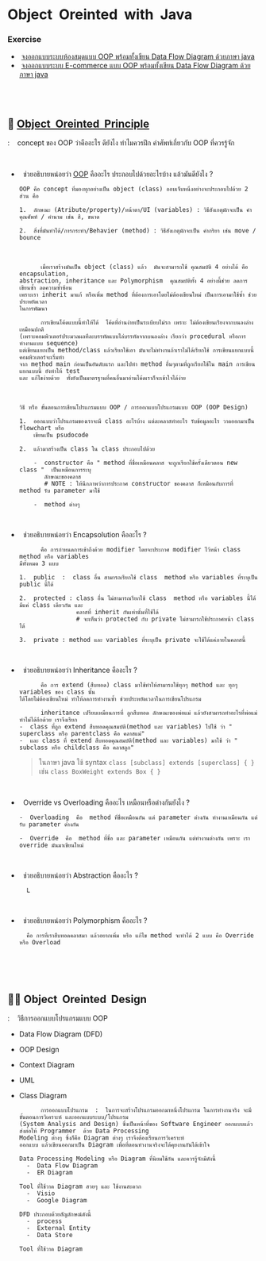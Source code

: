 # Object &nbsp;Oreinted &nbsp;with &nbsp;Java

### Exercise
  -  &nbsp;[จงออกแบบระบบห้องสมุดแบบ OOP พร้อมทั้งเขียน Data Flow Diagram ด้วยภาษา java]()
  -  &nbsp;[จงออกแบบระบบ E-commerce แบบ OOP พร้อมทั้งเขียน Data Flow Diagram ด้วยภาษา java]()

<br/><br/>

## 🤔 [Object &nbsp;Oreinted &nbsp;Principle](http://programmingbright.com/blog/?page=3)
:  &nbsp;&nbsp; concept ของ OOP ว่าคืออะไร  ดียังไง ทำไมควรฝึก  คำศัพท์เกี่ยวกับ OOP ที่ควรรู้จัก

<br/>

- &nbsp; ช่วยอธิบายหน่อยว่า [OOP](https://www.youtube.com/watch?v=OZH7TBoKyks&t=1739s) คืออะไร ประกอบไปด้วยอะไรบ้าง  แล้วมันดียังไง ?

      OOP คือ concept ที่มองทุกอย่างเป็น object (class) ออบเจ็บหนึ่งอย่างจะประกอบไปด้วย 2 ส่วน คือ
  
      1.  ลักษณะ (Atribute/property)/หน้าตา/UI (variables) : วิธีสังเกตุมักจะเป็น คำคุณศัพท์ / คำนาม เช่น สี, ขนาด
  
      2.  สิ่งที่มันทำได้/การกระทำ/Behavier (method) : วิธีสังเกตุมักจะเป็น คำกริยา เช่น move / bounce
  
    <br/>

            เมื่อเราสร้างมันเป็น object (class) แล้ว  มันจะสามารถใช้ คุณสมบัติ 4 อย่างได้ คือ encapsulation,
      abstraction, inheritance และ Polymorphism  คุณสมบัติทั้ง 4 อย่างนี้ช่วย ลดการเขียนซ้ำ ลดความซ้ำซ้อน
      เพราะเรา inherit มาแก้ หรือเพิ่ม method ที่ต้องการเอาโดยไม่ต้องเขียนใหม่ เป็นการเอามาใช้ซ้ำ ช่วยประหยัดเวลา
      ในการพัฒนา 
  
            การเขียนโค้ดแบบนี้ทำให้ได้  โค้ดที่อ่านง่ายเป็นระเบียบไม่รก เพราะ ไม่ต้องเขียนเรียงจากบนลงล่างเหมือนปกติ
      (เพราะคอมพิวเตอร์ประมวลผลทีละบรรทัดแบบไล่บรรทัดจากบนลงล่าง เรียกว่า procedural หรือการทำงานแบบ sequence)
      แต่เขียนแยกเป็น method/class แล้วเรียกใช้เอา มันจะไม่ทำงานถ้าเราไม่ได้เรียกใช้ การเขียนแยกแบบนี้คอมพิวเตอร์จะเริ่มทำ
      จาก method main ก่อนเป็นอันดับแรก และไปทำ method อื่นๆตามที่ถูกเรียกใช้ใน main การเขียนแยกแบบนี้ ยังทำให้ test
      และ แก้ไขง่ายด้วย  ทั้งยังเป็นมาตรฐานที่คนอื่นมาอ่านโค้ดเราก็จะเข้าใจได้ง่าย 
  
    <br/>
    
      วิธี หรือ ขั้นตอนการเขียนโปรแกรมแบบ OOP / การออกแบบโปรแกรมแบบ OOP (OOP Design)
  
      1.  ออกแบบว่าโปรแกรมของเราจะมี class อะไรบ้าง แต่ละคลาสทำอะไร รับข้อมูลอะไร วาดออกมาเป็น flowchart หรือ
          เขียนเป็น psudocode
  
      2.  แล้วมาสร้างเป็น class ใน class ประกอบไปด้วย
  
          -  constructor คือ " method ที่ชื่อเหมือนคลาส จะถูกเรียกใช้ครั้งเดียวตอน new class "  เป็นเหมือนการระบุ
             ลักษณะของคลาส
             # NOTE : ให้นึกภาพว่าการประกาศ constructor ของคลาส ก็เหมือนกับการที่ method รับ parameter มาใช้

          -  method ต่างๆ

  <br/>
  
- &nbsp; ช่วยอธิบายหน่อยว่า Encapsolution คืออะไร ?

            คือ การกำหนดการเข้าถึงด้วย modifier โดยจะประกาศ modifier ไว้หน้า class  method หรือ variables
      มีทั้งหมด 3 แบบ
  
      1.  public  :  class อื่น สามารถเรียกใช้ class  method หรือ variables ที่ระบุเป็น public นี้ได้
      
      2.  protected : class อื่น ไม่สามารถเรียกใช้ class  method หรือ variables นี้ได้ มีแค่ class เดียวกัน และ
                      คลาสที่ inherit กันเท่านั้นที่ใช้ได้
                      # จะเห็นว่า protected กับ private ไม่สามารถใช้ประกาศหน้า class ได้
     
      3.  private : method และ variables ที่ระบุเป็น private จะใช้ได้แค่ภายในคลาสนี้
  <br/>
  
- &nbsp; ช่วยอธิบายหน่อยว่า  Inheritance คืออะไร ?

            คือ การ extend (สืบทอด) class มาใช้ทำให้สามารถใช้ทุกๆ method และ ทุกๆ variables ของ class นั้น
      ได้โดยไม่ต้องเขียนใหม่ ทำให้ลดการทำงานซ้ำ ช่วยประหยัดเวลาในการเขียนโปรแกรม  
  
            inheritance เปรียบเหมือนการที่ ลูกสืบทอด ลักษณะของพ่อแม่ แล้วยังสามารถทำอะไรที่พ่อแม่ทำไม่ได้อีกด้วย เราจึงเรียก
      -  class ที่ถูก extend สืบทอดคุณสมบัติ(method และ variables) ไปใช้ ว่า " superclass หรือ parentclass คือ คลาสแม่"
      -  และ class ที่ extend สืบทอดคุณสมบัติ(method และ variables) มาใช้ ว่า " subclass หรือ childclass คือ คลาสลูก"

  > ในภาษา java ใช้ syntax ```class [subclass] extends [superclass] { }``` เช่น ```class BoxWeight extends Box { }```
  <br/>
  
- &nbsp; Override  vs  Overloading คืออะไร เหมือนหรือต่างกันยังไง ?

      -  Overloading  คือ  method ที่ชื่อเหมือนกัน แต่ parameter ต่างกัน ทำงานเหมือนกัน แต่รับ parameter ต่างกัน
  
      -  Override  คือ  method ที่ชื่อ และ parameter เหมือนกัน แต่ทำงานต่างกัน เพราะ เรา override มันมาเขียนใหม่
  <br/>

- &nbsp; ช่วยอธิบายหน่อยว่า Abstraction คืออะไร ?

        L

  <br/>
  
- &nbsp; ช่วยอธิบายหน่อยว่า Polymorphism คืออะไร ?

        คือ การที่เราสืบทอดคลาสมา แล้วอยากเพิ่ม หรือ แก้ไข method จะทำได้ 2 แบบ คือ Override หรือ Overload

<br/><br/><br/>

## 👩‍💻 Object &nbsp;Oreinted &nbsp;Design
:  &nbsp;&nbsp; วิธีการออกแบบโปรแกรมแบบ OOP

  - Data Flow Diagram (DFD)
  - OOP Design
  - Context Diagram
  - UML
  - Class Diagram
 
              การออกแบบโปรแกรม  :  ในการจะสร้างโปรแกรมออกมาหนึ่งโปรแกรม ในการทำงานจริง จะมีขั้นตอนการวิเคราะห์ และออกแบบระบบ/โปรแกรม
        (System Analysis and Design) ซึ่งเป็นหน้าที่ของ Software Engineer ออกแบบแล้วส่งต่อให้ Programmer  ด้วย Data Processing
        Modeling ต่างๆ ซึ่งก็คือ Diagram ต่างๆ เราจึงต้องเรียนการวิเคราะห์
        ออกแบบ แล้วเขียนออกมาเป็น Diagram เพื่อที่ตอนทำงานจริงจะได้คุยงานกันได้เข้าใจ
 
        Data Processing Modeling หรือ Diagram ที่นิยมใช้กัน และควรรู้จักมีดังนี้
          -  Data Flow Diagram
          -  ER Diagram
 
        Tool ที่ใช้วาด Diagram สวยๆ และ ใช้งานสะดวก
          -  Visio
          -  Google Diagram
 
        DFD ประกอบด้วยสัญลักษณ์ดังนี้
          -  process
          -  External Entity
          -  Data Store

        Tool ที่ใช้วาด Diagram
